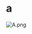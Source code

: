 # a

![A.png](https://github.com/Tan12d/Oracle-Database-Problems/assets/100254217/b99519ae-9079-46aa-b53a-03e76366c05d)
